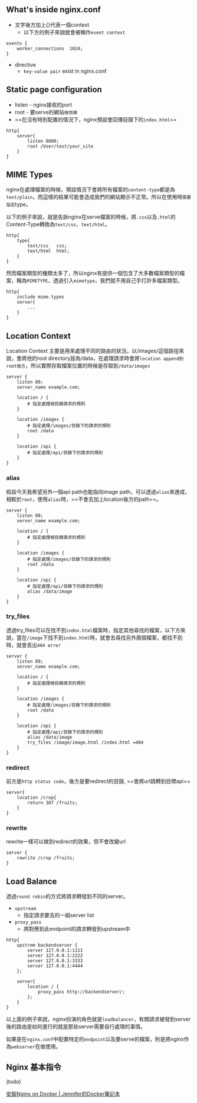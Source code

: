 
## What's inside nginx.conf

+ 文字後方加上{}代表一個context
	+ 以下方的例子來說就會被稱作`event context`
```nginx
events {
    worker_connections  1024;
}
```
+ directive
	+ `key-value pair` exist in nginx.conf


## Static page configuration

+ listen - nginx接收的port
+ root - 要serve的網站`根目錄`
+ ==在沒有特別配置的情況下，nginx預設會回傳目錄下的`index.html`==

```nginx
http{
	server{
		listen 8080;
		root /User/test/your_site
	}
}
```

## MIME Types

nginx在處理檔案的時候，預設情況下會將所有檔案的`content-type`都是為`text/plain`，而這樣的結果可能會造成我們的網站顯示不正常。所以在使用時`需要指定`type。

以下的例子來說，就是告訴nginx在serve檔案的時候，將`.css`以及`.html`的Content-Type轉換為`text/css`、`text/html`。
```nginx
http{
	type{
		text/css   css;
		text/html  html;
	}
}
```

然而檔案類型的種類太多了，所以nginx有提供一個包含了大多數檔案類型的檔案，稱為`MIMETYPE`，透過引入`mimetype`，我們就不用自己手打許多檔案類型。

```nginx
http{
	include mime.types
	server{
		...
	}
}
```

## Location Context

Location Context 主要是用來處理不同的路由的狀況，以/images/這個路徑來說，會將他的root directory設為/data，在處理請求時會將`location append到root後方`，所以實際存取檔案位置的時候是存取到`/data/images`

```nginx
server {
    listen 80;
    server_name example.com;

    location / {
        # 指定處理根目錄請求的規則
    }

    location /images {
        # 指定處理/images/目錄下的請求的規則
        root /data
    }

    location /api {
        # 指定處理/api/目錄下的請求的規則
    }
}

```

### alias

假設今天我希望另外一個api path也能指向image path，可以透過`alias`來達成，相較於`root`，使用`alias`時，==不會去加上location後方的path==。

```nginx
server {
    listen 80;
    server_name example.com;

    location / {
        # 指定處理根目錄請求的規則
    }

    location /images {
        # 指定處理/images/目錄下的請求的規則
        root /data
    }

    location /api {
        # 指定處理/api/目錄下的請求的規則
        alias /data/image
    }
}

```

### try_files

透過try_files可以在找不到`index.html`檔案時，指定其他尋找的檔案，以下方來說，當在`/image`下找不到`index.html`時，就會去尋找另外兩個檔案，都找不到時，就會丟出`404 error`

```nginx
server {
    listen 80;
    server_name example.com;

    location / {
        # 指定處理根目錄請求的規則
    }

    location /images {
        # 指定處理/images/目錄下的請求的規則
        root /data
    }

    location /api {
        # 指定處理/api/目錄下的請求的規則
        alias /data/image
        try_files /image/image.html /index.html =404
    }
}

```

### redirect

前方是`http status code`，後方是要redirect的目錄, ==會將url跳轉到目標api==

```nginx
server{
	location /crop{
		return 307 /fruits;
	}
}
```

### rewrite

rewrite一樣可以做到redirect的效果，但不會改變url
```nginx
server {
	rewrite /crop /fruits;
}
```

## Load Balance

透過`round robin`的方式將請求轉發到不同的server。

+ `upstream`
	+ 指定請求要去的一組server list
+ `proxy_pass`
	+ 將對應到此endpoint的請求轉發到upstream中

```nginx
http{
	upstrem backendserver {
		server 127.0.0.1:1111
		server 127.0.0.1:2222
		server 127.0.0.1:3333
		server 127.0.0.1:4444
	};

	server{
		location / {
			proxy_pass http://backendserver/;
		};
	}
}
```

以上面的例子來說，nginx扮演的角色就是`loadbalancer`，有關請求被發到server後的路由是如何進行的就是那些server需要自行處理的事情。

如果是在`nginx.conf`中配置特定的`endpoint`以及要serve的檔案，則是將nginx作為`webserver`在做使用。
## Nginx 基本指令

(todo)

[安裝Nginx on Docker | Jennifer的Docker筆記本](https://cutejaneii.gitbook.io/docker/docker-installation/an-zhuang-nginx-on-docker)
